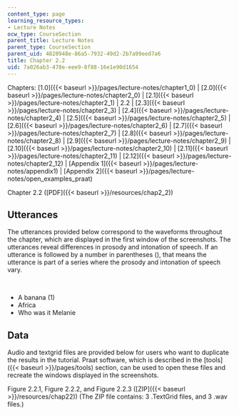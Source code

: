 ```yaml
---
content_type: page
learning_resource_types:
- Lecture Notes
ocw_type: CourseSection
parent_title: Lecture Notes
parent_type: CourseSection
parent_uid: 4820948e-86a5-7932-49d2-2b7a99eed7a6
title: Chapter 2.2
uid: 7a026ab3-478e-eee9-8f88-16e1e90d1654
---
```


Chapters: [1.0]({{< baseurl >}}/pages/lecture-notes/chapter1_0) | [2.0]({{< baseurl >}}/pages/lecture-notes/chapter2_0) | [2.1]({{< baseurl >}}/pages/lecture-notes/chapter2_1) | 2.2 | [2.3]({{< baseurl >}}/pages/lecture-notes/chapter2_3) | [2.4]({{< baseurl >}}/pages/lecture-notes/chapter2_4) | [2.5]({{< baseurl >}}/pages/lecture-notes/chapter2_5) | [2.6]({{< baseurl >}}/pages/lecture-notes/chapter2_6) | [2.7]({{< baseurl >}}/pages/lecture-notes/chapter2_7) | [2.8]({{< baseurl >}}/pages/lecture-notes/chapter2_8) | [2.9]({{< baseurl >}}/pages/lecture-notes/chapter2_9) | [2.10]({{< baseurl >}}/pages/lecture-notes/chapter2_10) | [2.11]({{< baseurl >}}/pages/lecture-notes/chapter2_11) | [2.12]({{< baseurl >}}/pages/lecture-notes/chapter2_12) | [Appendix 1]({{< baseurl >}}/pages/lecture-notes/appendix1) | [Appendix 2]({{< baseurl >}}/pages/lecture-notes/open_examples_praat)

Chapter 2.2 ([PDF]({{< baseurl >}}/resources/chap2_2))

Utterances
----------

The utterances provided below correspond to the waveforms throughout the chapter, which are displayed in the first window of the screenshots. The utterances reveal differences in prosody and intonation of speech. If an utterance is followed by a number in parentheses (), that means the utterance is part of a series where the prosody and intonation of speech vary.  
  
 

*   A banana (1)
*   Africa
*   Who was it Melanie

Data
----

Audio and textgrid files are provided below for users who want to duplicate the results in the tutorial. Praat software, which is described in the [tools]({{< baseurl >}}/pages/tools) section, can be used to open these files and recreate the windows displayed in the screenshots.

Figure 2.2.1, Figure 2.2.2, and Figure 2.2.3 ([ZIP]({{< baseurl >}}/resources/chap22)) (The ZIP file contains: 3 .TextGrid files, and 3 .wav files.)